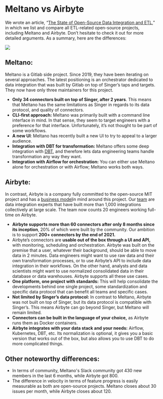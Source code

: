 # Meltano vs Airbyte

We wrote an article, “[The State of Open-Source Data Integration and ETL](https://airbyte.io/articles/data-engineering-thoughts/the-state-of-open-source-data-integration-and-etl/),” in which we list and compare all ETL-related open-source projects, including Meltano and Airbyte. Don’t hesitate to check it out for more detailed arguments. As a summary, here are the differences:

![](https://airbyte.io/wp-content/uploads/2020/10/Landscape-of-open-source-data-integration-platforms-4.png)

## **Meltano:**

Meltano is a Gitlab side project. Since 2019, they have been iterating on several approaches. The latest positioning is an orchestrator dedicated to data integration that was built by Gitlab on top of Singer’s taps and targets. They now have only three maintainers for this project.

* **Only 34 connectors built on top of Singer, after 2 years**. This means that Meltano has the same limitations as Singer in regards to its data protocol, and quality of connectors. 
* **CLI-first approach:** Meltano was primarily built with a command line interface in mind. In that sense, they seem to target engineers with a preference for that interface. Unfortunately, it’s not thought to be part of some workflows. 
* **A new UI**: Meltano has recently built a new UI to try to appeal to a larger audience. 
* **Integration with DBT for transformation:** Meltano offers some deep integration with [DBT](http://getdbt.com), and therefore lets data engineering teams handle transformation any way they want. 
* **Integration with Airflow for orchestration:** You can either use Meltano alone for orchestration or with Airflow; Meltano works both ways.  

## **Airbyte:**

In contrast, Airbyte is a company fully committed to the open-source MIT project and has a [business model](https://github.com/airbytehq/airbyte/tree/2f3a1f0f74375da6c94f135ad9449baffc75e85c/docs/company-handbook/business-model.md)in mind around this project. Our [team](https://github.com/airbytehq/airbyte/tree/2f3a1f0f74375da6c94f135ad9449baffc75e85c/docs/company-handbook/team.md) are data integration experts that have built more than 1,000 integrations collectively at large scale. The team now counts 20 engineers working full-time on Airbyte.

* **Airbyte supports more than 60 connectors after only 8 months since its inception**, 20% of which were built by the community. Our ambition is to support **200+ connectors by the end of 2021.** 
* Airbyte’s connectors are **usable out of the box through a UI and API,** with monitoring, scheduling and orchestration. Airbyte was built on the premise that a user, whatever their background, should be able to move data in 2 minutes. Data engineers might want to use raw data and their own transformation processes, or to use Airbyte’s API to include data integration in their workflows. On the other hand, analysts and data scientists might want to use normalized consolidated data in their database or data warehouses. Airbyte supports all these use cases.  
* **One platform, one project with standards:** This will help consolidate the developments behind one single project, some standardization and specific data protocol that can benefit all teams and specific cases. 
* **Not limited by Singer’s data protocol:** In contrast to Meltano, Airbyte was not built on top of Singer, but its data protocol is compatible with Singer’s. This means Airbyte can go beyond Singer, but Meltano will remain limited. 
* **Connectors can be built in the language of your choice,** as Airbyte runs them as Docker containers.
* **Airbyte integrates with your data stack and your needs:** Airflow, Kubernetes, DBT, etc. Its normalization is optional, it gives you a basic version that works out of the box, but also allows you to use DBT to do more complicated things.

## **Other noteworthy differences:**

* In terms of community, Meltano's Slack community got 430 new members in the last 6 months, while Airbyte got 800. 
* The difference in velocity in terms of feature progress is easily measurable as both are open-source projects. Meltano closes about 30 issues per month, while Airbyte closes about 120. 

